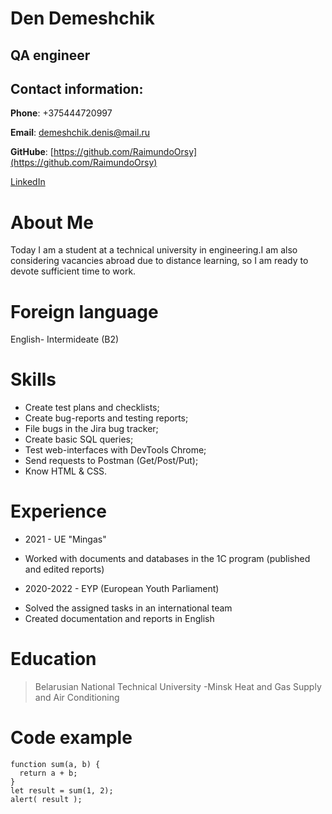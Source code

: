 # Den Demeshchik

## QA engineer

## Contact information:

**Phone**: +375444720997

**Email**: demeshchik.denis@mail.ru

**GitHube**: [https://github.com/RaimundoOrsy](https://github.com/RaimundoOrsy)

[LinkedIn](https://www.linkedin.com/in/den-demeshchik/)

# About Me

Today I am a student at a
technical university in
engineering.I am also considering
vacancies abroad due to distance
learning, so I am ready to devote
sufficient time to work.

# Foreign language

English- Intermideate (B2)

# Skills

* Create test plans and checklists;
* Create bug-reports and testing reports;
* File bugs in the Jira bug tracker;
* Create basic SQL queries;
* Test web-interfaces with DevTools Chrome;
* Send requests to Postman (Get/Post/Put);
* Know HTML & CSS.

# Experience

* 2021 - UE "Mingas" 
- Worked with documents and databases in the 1C
program (published and edited reports)
* 2020-2022 - EYP (European Youth Parliament) 
- Solved the assigned tasks in an international team
- Created documentation and reports in English

# Education

>Belarusian National Technical University -Minsk
>Heat and Gas Supply and Air Conditioning

# Code example

```
function sum(a, b) {
  return a + b;
}
let result = sum(1, 2);
alert( result );
```